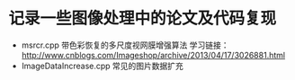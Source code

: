 # 记录一些图像处理中的论文及代码复现

- msrcr.cpp 带色彩恢复的多尺度视网膜增强算法 学习链接：http://www.cnblogs.com/Imageshop/archive/2013/04/17/3026881.html
- ImageDataIncrease.cpp 常见的图片数据扩充





